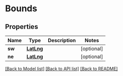 # Bounds

## Properties
Name | Type | Description | Notes
------------ | ------------- | ------------- | -------------
**sw** | [**LatLng**](LatLng.md) |  | [optional] 
**ne** | [**LatLng**](LatLng.md) |  | [optional] 

[[Back to Model list]](../README.md#documentation-for-models) [[Back to API list]](../README.md#documentation-for-api-endpoints) [[Back to README]](../README.md)

